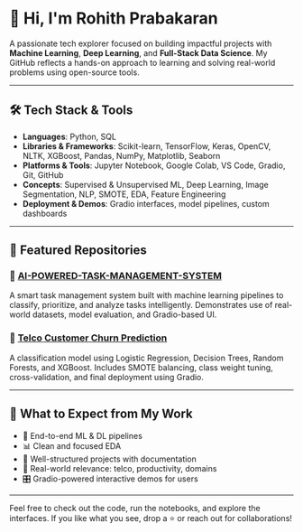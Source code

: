 # 👋 Hi, I'm Rohith Prabakaran

A passionate tech explorer focused on building impactful projects with **Machine Learning**, **Deep Learning**, and **Full-Stack Data Science**. My GitHub reflects a hands-on approach to learning and solving real-world problems using open-source tools.

---

## 🛠 Tech Stack & Tools

- **Languages**: Python, SQL  
- **Libraries & Frameworks**: Scikit-learn, TensorFlow, Keras, OpenCV, NLTK, XGBoost, Pandas, NumPy, Matplotlib, Seaborn  
- **Platforms & Tools**: Jupyter Notebook, Google Colab, VS Code, Gradio, Git, GitHub  
- **Concepts**: Supervised & Unsupervised ML, Deep Learning, Image Segmentation, NLP, SMOTE, EDA, Feature Engineering  
- **Deployment & Demos**: Gradio interfaces, model pipelines, custom dashboards

---

## 📂 Featured Repositories

### 🔹 [AI-POWERED-TASK-MANAGEMENT-SYSTEM](https://github.com/rohithpraba/AI-POWERED-TASK-MANAGEMENT-SYSTEM)
A smart task management system built with machine learning pipelines to classify, prioritize, and analyze tasks intelligently. Demonstrates use of real-world datasets, model evaluation, and Gradio-based UI.

### 🔹 [Telco Customer Churn Prediction](https://github.com/rohithpraba/Telco-Customer-Churn)
A classification model using Logistic Regression, Decision Trees, Random Forests, and XGBoost. Includes SMOTE balancing, class weight tuning, cross-validation, and final deployment using Gradio.

---

## 🧠 What to Expect from My Work

- 📌 End-to-end ML & DL pipelines
- 📊 Clean and focused EDA
- 📁 Well-structured projects with documentation
- 🎯 Real-world relevance: telco, productivity, domains
- 🎛️ Gradio-powered interactive demos for users

---

Feel free to check out the code, run the notebooks, and explore the interfaces. If you like what you see, drop a ⭐ or reach out for collaborations!

